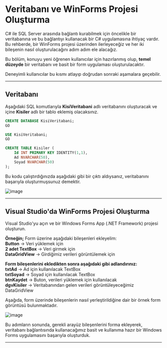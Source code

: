 # Veritabanı ve WinForms Projesi Oluşturma

C# ile SQL Server arasında bağlantı kurabilmek için öncelikle bir veritabanına ve bu bağlantıyı kullanacak bir C# uygulamasına ihtiyaç vardır.
Bu rehberde, bir WinForms projesi üzerinden ilerleyeceğiz ve her iki bileşenin nasıl oluşturulacağını adım adım ele alacağız.

Bu bölüm, konuyu yeni öğrenen kullanıcılar için hazırlanmış olup, **temel düzeyde** bir veritabanı ve basit bir form uygulaması oluşturulacaktır.

Deneyimli kullanıcılar bu kısmı atlayıp doğrudan sonraki aşamalara geçebilir.

---

## Veritabanı

Aşağıdaki SQL komutlarıyla **KisiVeritabani** adlı veritabanını oluşturacak ve içine **Kisiler** adlı bir tablo eklemiş olacaksınız.

```sql
CREATE DATABASE KisiVeritabani;
GO

USE KisiVeritabani;
GO

CREATE TABLE Kisiler (
    Id INT PRIMARY KEY IDENTITY(1,1),
    Ad NVARCHAR(50),
    Soyad NVARCHAR(50)
);
```

Bu kodu çalıştırdığınızda aşağıdaki gibi bir çıktı aldıysanız, veritabanını başarıyla oluşturmuşsunuz demektir.

![image](https://github.com/user-attachments/assets/c1bd09d5-ecc5-4ee7-ab73-cd7c072d427a)

---

## Visual Studio'da WinForms Projesi Oluşturma

Visual Studio'yu açın ve bir Windows Forms App (.NET Framework) projesi oluşturun.

**Örneğin;** Form üzerine aşağıdaki bileşenleri ekleyelim:  
**Button** → Veri yüklemek için  
**2 adet TextBox** → Veri girmek için  
**DataGridView** → Girdiğimiz verileri görüntülemek için

**Form bileşenlerini ekledikten sonra aşağıdaki gibi adlandırınız:**  
**txtAd** → Ad için kullanılacak TextBox  
**txtSoyad** → Soyad için kullanılacak TextBox  
**btnKaydet** → Buton, verileri yüklemek için kullanılacak  
**dgvKisiler** → Veritabanından gelen verileri görüntüleyeceğimiz DataGridView

Aşağıda, form üzerinde bileşenlerin nasıl yerleştirildiğine dair bir örnek form görüntüsü bulunmaktadır.

![image](https://github.com/user-attachments/assets/822fa1a8-81d1-4627-9e4e-077a8ce05061)

Bu adımların sonunda, gerekli arayüz bileşenlerini forma ekleyerek, veritabanı bağlantısında kullanacağımız basit ve kullanıma hazır bir Windows Forms uygulamasını başarıyla oluşturduk.

---